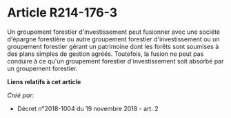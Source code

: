 # Article R214-176-3

Un groupement forestier d'investissement peut fusionner avec une société d'épargne forestière ou autre groupement forestier
d'investissement ou un groupement forestier gérant un patrimoine dont les forêts sont soumises à des plans simples de gestion
agréés. Toutefois, la fusion ne peut pas conduire à ce qu'un groupement forestier d'investissement soit absorbé par un
groupement forestier.

**Liens relatifs à cet article**

_Créé par_:

  - Décret n°2018-1004 du 19 novembre 2018 - art. 2
